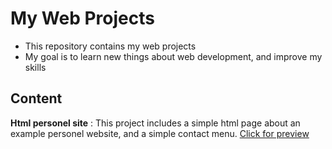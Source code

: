 # My Web Projects
- This repository contains my web projects
- My goal is to learn new things about web development, and improve my skills

## Content
**Html personel site** : This project includes a simple html page about an example personel website, and a simple contact menu. [Click for preview](https://burakhan29.github.io/HTML/basic-html-personal-site/ "Click for preview")

